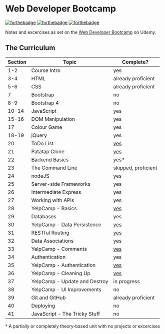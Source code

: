# Web Developer Bootcamp

[![forthebadge](https://forthebadge.com/images/badges/powered-by-responsibility.svg)](https://forthebadge.com)
[![forthebadge](https://forthebadge.com/images/badges/powered-by-electricity.svg)](https://forthebadge.com)
[![forthebadge](https://forthebadge.com/images/badges/gluten-free.svg)](https://forthebadge.com)

Notes and excercises as set on the
[Web Developer Bootcamp](https://www.udemy.com/the-web-developer-bootcamp) on
Udemy.

## The Curriculum

| **Section** | **Topic**                     | **Complete?**                                          |
| ----------- | ----------------------------- | ------------------------------------------------------ |
| 1-2         | Course Intro                  | yes                                                    |
| 3-4         | HTML                          | already proficient                                     |
| 5-6         | CSS                           | already proficient                                     |
| 7           | Bootstrap                     | no                                                     |
| 8-9         | Bootstrap 4                   | no                                                     |
| 10-14       | JavaScript                    | yes                                                    |
| 15-16       | DOM Manipulation              | yes                                                    |
| 17          | Colour Game                   | yes                                                    |
| 18-19       | jQuery                        | yes                                                    |
| 20          | ToDo List                     | [yes](https://github.com/by-k4y4k/Simple-jQuery-ToDo)  |
| 21          | Patatap Clone                 | [yes](https://github.com/by-k4y4k/Patatap-Clone-Sorta) |
| 22          | Backend Basics                | yes\*                                                  |
| 23          | The Command Line              | skipped, proficient                                    |
| 24          | nodeJS                        | yes                                                    |
| 25          | Server-side Frameworks        | yes                                                    |
| 26          | Intermediate Express          | yes                                                    |
| 27          | Working with APIs             | yes                                                    |
| 28          | YelpCamp - Basics             | [yes](https://github.com/by-k4y4k/YelpCamp)            |
| 29          | Databases                     | yes                                                    |
| 30          | YelpCamp - Data Persistence   | [yes](https://github.com/by-k4y4k/YelpCamp)            |
| 31          | RESTful Routing               | [yes](https://github.com/by-k4y4k/RESTful-Blog)        |
| 32          | Data Associations             | yes                                                    |
| 33          | YelpCamp - Comments           | [yes](https://github.com/by-k4y4k/YelpCamp)            |
| 34          | Authentication                | yes                                                    |
| 35          | YelpCamp - Authentication     | [yes](https://github.com/by-k4y4k/YelpCamp)            |
| 36          | YelpCamp - Cleaning Up        | [yes](https://github.com/by-k4y4k/YelpCamp)            |
| 37          | YelpCamp - Update and Destroy | in progress                                            |
| 38          | YelpCamp - UI Improvements    | no                                                     |
| 39          | Git and GitHub                | already proficient                                     |
| 40          | Deploying                     | no                                                     |
| 41          | JavaScript - The Tricky Stuff | no                                                     |

\* A partially or completely theory-based unit with no projects or excercises
